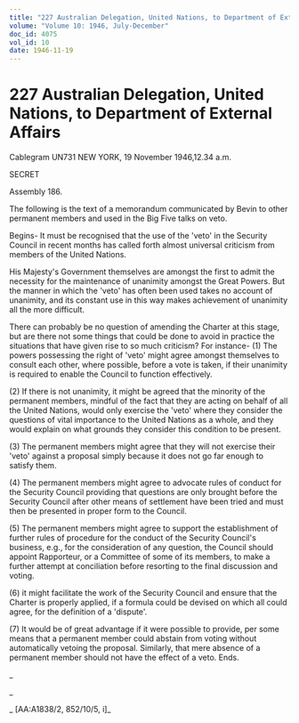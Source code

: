 ```yaml
---
title: "227 Australian Delegation, United Nations, to Department of External Affairs"
volume: "Volume 10: 1946, July-December"
doc_id: 4075
vol_id: 10
date: 1946-11-19
---
```


# 227 Australian Delegation, United Nations, to Department of External Affairs

Cablegram UN731 NEW YORK, 19 November 1946,12.34 a.m.

SECRET

Assembly 186.

The following is the text of a memorandum communicated by Bevin to other permanent members and used in the Big Five talks on veto.

Begins- It must be recognised that the use of the 'veto' in the Security Council in recent months has called forth almost universal criticism from members of the United Nations.

His Majesty's Government themselves are amongst the first to admit the necessity for the maintenance of unanimity amongst the Great Powers. But the manner in which the 'veto' has often been used takes no account of unanimity, and its constant use in this way makes achievement of unanimity all the more difficult.

There can probably be no question of amending the Charter at this stage, but are there not some things that could be done to avoid in practice the situations that have given rise to so much criticism? For instance- (1) The powers possessing the right of 'veto' might agree amongst themselves to consult each other, where possible, before a vote is taken, if their unanimity is required to enable the Council to function effectively.

(2) If there is not unanimity, it might be agreed that the minority of the permanent members, mindful of the fact that they are acting on behalf of all the United Nations, would only exercise the 'veto' where they consider the questions of vital importance to the United Nations as a whole, and they would explain on what grounds they consider this condition to be present.

(3) The permanent members might agree that they will not exercise their 'veto' against a proposal simply because it does not go far enough to satisfy them.

(4) The permanent members might agree to advocate rules of conduct for the Security Council providing that questions are only brought before the Security Council after other means of settlement have been tried and must then be presented in proper form to the Council.

(5) The permanent members might agree to support the establishment of further rules of procedure for the conduct of the Security Council's business, e.g., for the consideration of any question, the Council should appoint Rapporteur, or a Committee of some of its members, to make a further attempt at conciliation before resorting to the final discussion and voting.

(6) it might facilitate the work of the Security Council and ensure that the Charter is properly applied, if a formula could be devised on which all could agree, for the definition of a 'dispute'.

(7) It would be of great advantage if it were possible to provide, per some means that a permanent member could abstain from voting without automatically vetoing the proposal. Similarly, that mere absence of a permanent member should not have the effect of a veto. Ends.

_

_

_ [AA:A1838/2, 852/10/5, i]_
